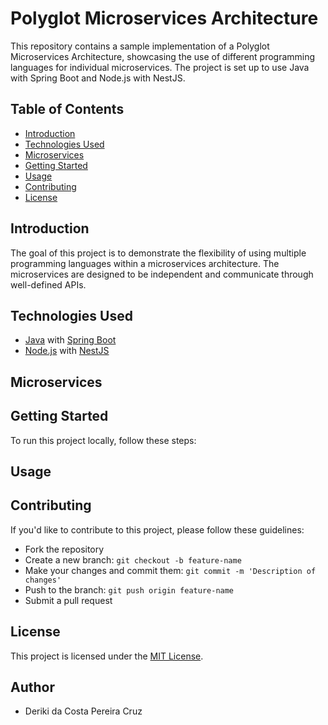 # Polyglot Microservices Architecture

This repository contains a sample implementation of a Polyglot Microservices Architecture, showcasing the use of different programming languages for individual microservices. The project is set up to use Java with Spring Boot and Node.js with NestJS.


## Table of Contents

- [Introduction](#introduction)
- [Technologies Used](#technologies-used)
- [Microservices](#microservices)
- [Getting Started](#getting-started)
- [Usage](#usage)
- [Contributing](#contributing)
- [License](#license)

## Introduction

The goal of this project is to demonstrate the flexibility of using multiple programming languages within a microservices architecture. The microservices are designed to be independent and communicate through well-defined APIs.


## Technologies Used

- [Java](https://www.java.com/) with [Spring Boot](https://spring.io/projects/spring-boot)
- [Node.js](https://nodejs.org/) with [NestJS](https://nestjs.com/)

## Microservices


## Getting Started

To run this project locally, follow these steps:


## Usage


## Contributing

If you'd like to contribute to this project, please follow these guidelines:
- Fork the repository
- Create a new branch: `git checkout -b feature-name`
- Make your changes and commit them: `git commit -m 'Description of changes'`
- Push to the branch: `git push origin feature-name`
- Submit a pull request

## License

This project is licensed under the [MIT License](LICENSE).

## Author
- Deriki da Costa Pereira Cruz

